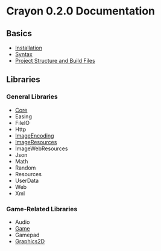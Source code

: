 # Crayon 0.2.0 Documentation

## Basics

- [Installation](installation/index.md)
- [Syntax](syntax/index.md)
- [Project Structure and Build Files](project/index.md)

## Libraries

### General Libraries

- [Core](libs/core.md)
- Easing
- FileIO
- Http
- [ImageEncoding](libs/imageencoding.md)
- [ImageResources](libs/imageresources.md)
- ImageWebResources
- Json
- Math
- Random
- Resources
- UserData
- Web
- Xml

### Game-Related Libraries

- Audio
- [Game](libs/game.md)
- Gamepad
- [Graphics2D](libs/graphics2d.md)
